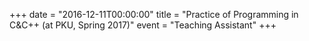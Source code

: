 +++
date = "2016-12-11T00:00:00"
title = "Practice of Programming in C&C++ (at PKU, Spring 2017)"
event = "Teaching Assistant"
+++

